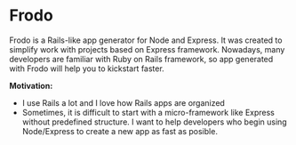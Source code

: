 # Frodo

Frodo is a Rails-like app generator for Node and Express. It was created to simplify work
with projects based on Express framework. Nowadays, many developers are familiar with Ruby on Rails
framework, so app generated with Frodo will help you to kickstart faster.

**Motivation:**
  * I use Rails a lot and I love how Rails apps are organized
  * Sometimes, it is difficult to start with a micro-framework like Express without predefined structure.
    I want to help developers who begin using Node/Express to create a new app as fast as posible.
